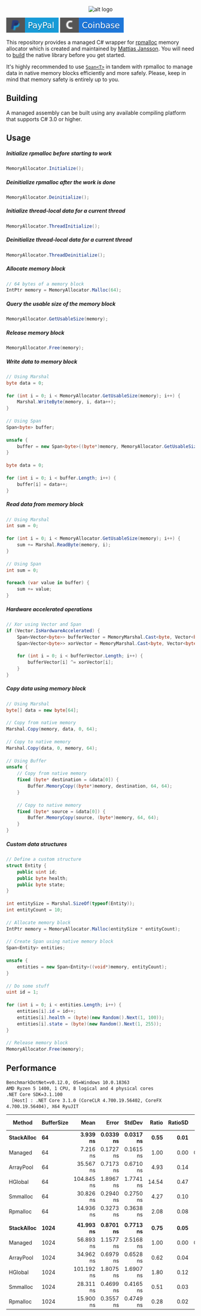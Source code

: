 <p align="center"> 
  <img src="https://i.imgur.com/8RGn2Xt.png" alt="alt logo">
</p>

[![PayPal](https://github.com/Rageware/Shields/blob/master/paypal.svg)](https://www.paypal.me/nxrighthere) [![Coinbase](https://github.com/Rageware/Shields/blob/master/coinbase.svg)](https://commerce.coinbase.com/checkout/03e11816-b6fc-4e14-b974-29a1d0886697)

This repository provides a managed C# wrapper for [rpmalloc](https://github.com/mjansson/rpmalloc) memory allocator which is created and maintained by [Mattias Jansson](https://github.com/mjansson). You will need to [build](https://github.com/mjansson/rpmalloc#building) the native library before you get started.

It's highly recommended to use [`Span<T>`](https://docs.microsoft.com/en-us/dotnet/api/system.span-1) in tandem with rpmalloc to manage data in native memory blocks efficiently and more safely. Please, keep in mind that memory safety is entirely up to you.

Building
--------
A managed assembly can be built using any available compiling platform that supports C# 3.0 or higher.

Usage
--------
##### Initialize rpmalloc before starting to work
```c#
MemoryAllocator.Initialize();
```

##### Deinitialize rpmalloc after the work is done
```c#
MemoryAllocator.Deinitialize();
```

##### Initialize thread-local data for a current thread
```c#
MemoryAllocator.ThreadInitialize();
```

##### Deinitialize thread-local data for a current thread
```c#
MemoryAllocator.ThreadDeinitialize();
```

##### Allocate memory block
```c#
// 64 bytes of a memory block
IntPtr memory = MemoryAllocator.Malloc(64);
```

##### Query the usable size of the memory block
```c#
MemoryAllocator.GetUsableSize(memory);
```

##### Release memory block
```c#
MemoryAllocator.Free(memory);
```

##### Write data to memory block
```c#
// Using Marshal
byte data = 0;

for (int i = 0; i < MemoryAllocator.GetUsableSize(memory); i++) {
	Marshal.WriteByte(memory, i, data++);
}

// Using Span
Span<byte> buffer;

unsafe {
	buffer = new Span<byte>((byte*)memory, MemoryAllocator.GetUsableSize(memory));
}

byte data = 0;

for (int i = 0; i < buffer.Length; i++) {
	buffer[i] = data++;
}
```

##### Read data from memory block
```c#
// Using Marshal
int sum = 0;

for (int i = 0; i < MemoryAllocator.GetUsableSize(memory); i++) {
	sum += Marshal.ReadByte(memory, i);
}

// Using Span
int sum = 0;

foreach (var value in buffer) {
	sum += value;
}
```

##### Hardware accelerated operations
```c#
// Xor using Vector and Span
if (Vector.IsHardwareAccelerated) {
	Span<Vector<byte>> bufferVector = MemoryMarshal.Cast<byte, Vector<byte>>(buffer);
	Span<Vector<byte>> xorVector = MemoryMarshal.Cast<byte, Vector<byte>>(xor);

	for (int i = 0; i < bufferVector.Length; i++) {
		bufferVector[i] ^= xorVector[i];
	}
}
```

##### Copy data using memory block
```c#
// Using Marshal
byte[] data = new byte[64];

// Copy from native memory
Marshal.Copy(memory, data, 0, 64);

// Copy to native memory
Marshal.Copy(data, 0, memory, 64);

// Using Buffer
unsafe {
	// Copy from native memory
	fixed (byte* destination = &data[0]) {
		Buffer.MemoryCopy((byte*)memory, destination, 64, 64);
	}

	// Copy to native memory
	fixed (byte* source = &data[0]) {
		Buffer.MemoryCopy(source, (byte*)memory, 64, 64);
	}
}
```

##### Custom data structures
```c#
// Define a custom structure
struct Entity {
	public uint id;
	public byte health;
	public byte state;
}

int entitySize = Marshal.SizeOf(typeof(Entity));
int entityCount = 10;

// Allocate memory block
IntPtr memory = MemoryAllocator.Malloc(entitySize * entityCount);

// Create Span using native memory block
Span<Entity> entities;

unsafe {
	entities = new Span<Entity>((void*)memory, entityCount);
}

// Do some stuff
uint id = 1;

for (int i = 0; i < entities.Length; i++) {
	entities[i].id = id++;
	entities[i].health = (byte)(new Random().Next(1, 100));
	entities[i].state = (byte)(new Random().Next(1, 255));
}

// Release memory block
MemoryAllocator.Free(memory);
```

Performance
--------
```
BenchmarkDotNet=v0.12.0, OS=Windows 10.0.18363
AMD Ryzen 5 1400, 1 CPU, 8 logical and 4 physical cores
.NET Core SDK=3.1.100
  [Host] : .NET Core 3.1.0 (CoreCLR 4.700.19.56402, CoreFX 4.700.19.56404), X64 RyuJIT
```
|     Method | BufferSize |       Mean |     Error |    StdDev | Ratio | RatioSD |  Gen 0 | Gen 1 | Gen 2 | Allocated |
|----------- |----------- |-----------:|----------:|----------:|------:|--------:|-------:|------:|------:|----------:|
| **StackAlloc** |         **64** |   **3.939 ns** | **0.0339 ns** | **0.0317 ns** |  **0.55** |    **0.01** |      **-** |     **-** |     **-** |         **-** |
|    Managed |         64 |   7.216 ns | 0.1727 ns | 0.1615 ns |  1.00 |    0.00 | 0.0421 |     - |     - |      88 B |
|  ArrayPool |         64 |  35.567 ns | 0.7173 ns | 0.6710 ns |  4.93 |    0.14 |      - |     - |     - |         - |
|    HGlobal |         64 | 104.845 ns | 1.8967 ns | 1.7741 ns | 14.54 |    0.47 |      - |     - |     - |         - |
|   Smmalloc |         64 |  30.826 ns | 0.2940 ns | 0.2750 ns |  4.27 |    0.10 |      - |     - |     - |         - |
|   Rpmalloc |         64 |  14.936 ns | 0.3273 ns | 0.3638 ns |  2.08 |    0.08 |      - |     - |     - |         - |
|            |            |            |           |           |       |         |        |       |       |           |
| **StackAlloc** |       **1024** |  **41.993 ns** | **0.8701 ns** | **0.7713 ns** |  **0.75** |    **0.05** |      **-** |     **-** |     **-** |         **-** |
|    Managed |       1024 |  56.893 ns | 1.1577 ns | 2.5168 ns |  1.00 |    0.00 | 0.5010 |     - |     - |    1048 B |
|  ArrayPool |       1024 |  34.962 ns | 0.6979 ns | 0.6528 ns |  0.62 |    0.04 |      - |     - |     - |         - |
|    HGlobal |       1024 | 101.192 ns | 1.8075 ns | 1.6907 ns |  1.80 |    0.12 |      - |     - |     - |         - |
|   Smmalloc |       1024 |  28.311 ns | 0.4699 ns | 0.4165 ns |  0.51 |    0.03 |      - |     - |     - |         - |
|   Rpmalloc |       1024 |  15.900 ns | 0.3557 ns | 0.4749 ns |  0.28 |    0.02 |      - |     - |     - |         - |
